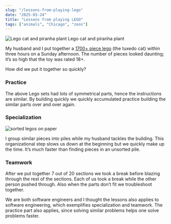 ```yaml
---
slug: "/lessons-from-playing-lego"
date: "2025-03-24"
title: "Lessons from playing LEGO"
tags: ["animals", "Chicago", "zoos"]
---
```


<img src='/legos.png' alt='Lego cat and piranha plant' />
<span>Lego cat and piranha plant</span>

My husband and I put together a [1700+ piece lego](https://www.lego.com/en-us/product/tuxedo-cat-21349) (the tuxedo cat) within three hours on a Sunday afternoon. The number of pieces looked daunting; it’s so high that the toy was rated 18+.

How did we put it together so quickly?

### Practice

The above Lego sets had lots of symmetrical parts, hence the instructions are similar. By building quickly we quickly accumulated practice building the similar parts over and over again.

### Specialization

<img src='/sorted_lego.jpg' alt='sorted legos on paper' />

I group similar pieces into piles while my husband tackles the building. This organizational step slows us down at the beginning but we quickly make up the time. It’s much faster than finding pieces in an unsorted pile.

### Teamwork

After we put together 7 out of 20 sections we took a break before blazing through the rest of the sections. Each of us took a break while the other person pushed through. Also when the parts don’t fit we troubleshoot together.

We are both software engineers and I thought the lessons also applies to software engineering, which exemplifies specialization and teamwork. The practice part also applies, since solving similar problems helps one solve problems faster.
